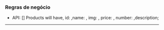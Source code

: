 ### Regras de negócio

- API:
    [] Products will have, id: ,name: , img: , price: , number: ,description;

---